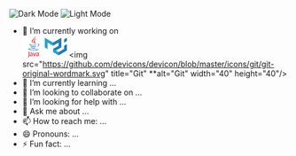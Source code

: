 
![Dark Mode]([url/to/dark/image.png](https://github.com/ArturDerr/ArturDerr/assets/121032931/d7a92a9a-2722-477c-b119-e57f68a5597a))
![Light Mode]([url/to/light/image.png](https://github.com/ArturDerr/ArturDerr/assets/121032931/09990c43-8c87-4bbc-88dd-2a5b7232ca3e))

- 🔭 I’m currently working on <div>  <img src="https://github.com/devicons/devicon/blob/master/icons/java/java-original-wordmark.svg" title="Java" alt="Java" width="40" height="40"/><img src="https://github.com/devicons/devicon/blob/master/icons/materialui/materialui-original.svg" title="Material UI" alt="Material UI" width="40" height="40"/>&nbsp;<img src="https://github.com/devicons/devicon/blob/master/icons/git/git-original-wordmark.svg" title="Git" **alt="Git" width="40" height="40"/> </div>
- 🌱 I’m currently learning ...
- 👯 I’m looking to collaborate on ...
- 🤔 I’m looking for help with ...
- 💬 Ask me about ...
- 📫 How to reach me: ...
- 😄 Pronouns: ...
- ⚡ Fun fact: ...

